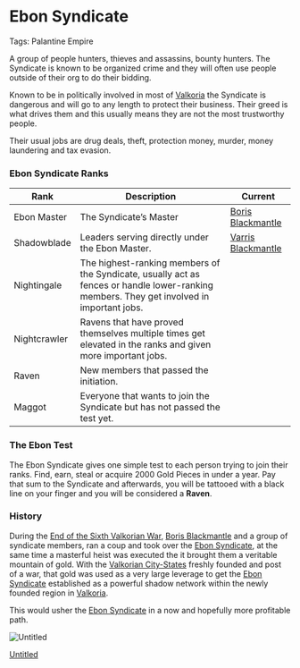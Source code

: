 # Ebon Syndicate

Tags: Palantine Empire

A group of people hunters, thieves and assassins, bounty hunters. The Syndicate is known to be organized crime and they will often use people outside of their org to do their bidding.

Known to be in politically involved in most of [Valkoria](Valkoria%2063188c93864440e591a3528e50868ec6.md) the Syndicate is dangerous and will go to any length to protect their business. Their greed is what drives them and this usually means they are not the most trustworthy people. 

Their usual jobs are drug deals, theft, protection money, murder, money laundering and tax evasion.

### Ebon Syndicate Ranks

| Rank | Description | Current |
| --- | --- | --- |
| Ebon Master | The Syndicate’s Master | [Boris Blackmantle](Boris%20Blackmantle%20f8d522d93e3446c8929afd9b5dea421b.md)  |
| Shadowblade | Leaders serving directly under the Ebon Master. | [Varris Blackmantle](Varris%20Blackmantle%205225eea635564ec3816e33dd88758d06.md)  |
| Nightingale | The highest-ranking members of the Syndicate, usually act as fences or handle lower-ranking members. They get involved in important jobs. |  |
| Nightcrawler | Ravens that have proved themselves multiple times get elevated in the ranks and given more important jobs. |  |
| Raven | New members that passed the initiation. |  |
| Maggot | Everyone that wants to join the Syndicate but has not passed the test yet. |  |

### The Ebon Test

The Ebon Syndicate gives one simple test to each person trying to join their ranks. Find, earn, steal or acquire 2000 Gold Pieces in under a year. Pay that sum to the Syndicate and afterwards, you will be tattooed with a black line on your finger and you will be considered a **Raven**. 

### History

During the [End of the Sixth Valkorian War](End%20of%20the%20Sixth%20Valkorian%20War%20baaa265f20174631be11e4821e2552ba.md), [Boris Blackmantle](Boris%20Blackmantle%20f8d522d93e3446c8929afd9b5dea421b.md) and a group of syndicate members, ran a coup and took over the [Ebon Syndicate](Ebon%20Syndicate%200374ad3a87cf4255bcfbadb2c0df9b5f.md), at the same time a masterful heist was executed the it brought them a veritable mountain of gold. With the [Valkorian City-States](Valkorian%20City-States%2094cc103e39aa4dc4a9e2e08376851195.md) freshly founded and post of a war, that gold was used as a very large leverage to get the [Ebon Syndicate](Ebon%20Syndicate%200374ad3a87cf4255bcfbadb2c0df9b5f.md) established as a powerful shadow network within the newly founded region in [Valkoria](Valkoria%2063188c93864440e591a3528e50868ec6.md).

This would usher the [Ebon Syndicate](Ebon%20Syndicate%200374ad3a87cf4255bcfbadb2c0df9b5f.md) in a now and hopefully more profitable path.

![Untitled](Untitled%2025.png)

[Untitled](Untitled%2085baa785c83c4abf9bcd018f7f375b19.csv)